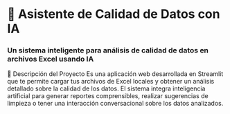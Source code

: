 # 🤖 Asistente de Calidad de Datos con IA
### Un sistema inteligente para análisis de calidad de datos en archivos Excel usando IA

🎯 Descripción del Proyecto
Es una aplicación web desarrollada en Streamlit que te permite cargar tus archivos de Excel locales y obtener un análisis detallado sobre la calidad de los datos. 
El sistema integra inteligencia artificial para generar reportes comprensibles, realizar sugerencias de limpieza o tener una interacción conversacional sobre los datos analizados.
